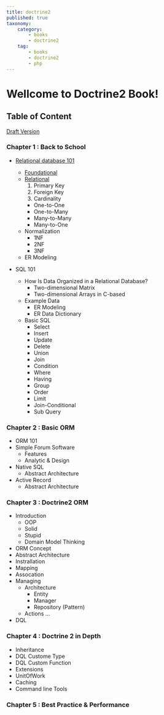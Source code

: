```yaml
---
title: doctrine2
published: true
taxonomy:
    category:
        - books
        - doctrine2
    tag:
        - books
        - doctrine2
        - php
---
```


# Wellcome to Doctrine2 Book!

## Table of Content

[Draft Version](06.draft)

### Chapter 1 : Back to School

  - [Relational database 101](01.chapter-1-back-to-school/01.relational-database-101)
    - [Foundational](01.chapter-1-back-to-school/relational-database-101/01.foundational)
    - [Relational](01.chapter-1-back-to-school/relational-database-101/02.relational)
      1. Primary Key
      2. Foreign Key
      3. Cardinality
        - One-to-One
        - One-to-Many
        - Many-to-Many
        - Many-to-One
    - Normalization
      - 1NF
      - 2NF
      - 3NF
    - ER Modeling

  - SQL 101
    - How Is Data Organized in a Relational Database?
      - Two-dimensional Matrix
      - Two-dimensional Arrays in C-based
    - Example Data
      - ER Modeling
      - ER Data Dictionary
    - Basic SQL
      - Select
      - Insert
      - Update
      - Delete
      - Union
      - Join
      - Condition
      - Where
      - Having
      - Group
      - Order
      - Limit
      - Join-Conditional
      - Sub Query

### Chapter 2 : Basic ORM
  - ORM 101
  - Simple Forum Software
    - Features
    - Analytic & Design
  - Native SQL
    - Abstract Architecture
  - Active Record
    - Abstract Architecture

### Chapter 3 : Doctrine2 ORM
  - Introduction
    - OOP
    - Solid
    - Stupid
    - Domain Model Thinking
  - ORM Concept
  - Abstract Architecture
  - Instrallation
  - Mapping
  - Assocation
  - Managing
    - Architecture
      - Entity
      - Manager
      - Repository (Pattern)
    - Actions ...
  - DQL

### Chapter 4 : Doctrine 2 in Depth
  - Inheritance
  - DQL Custome Type
  - DQL Custom Function
  - Extensions
  - UnitOfWork
  - Caching
  - Command line Tools
### Chapter 5 : Best Practice & Performance



